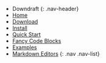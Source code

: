 * Downdraft {: .nav-header}
* [Home](/home)
* [Download](/download)
* [Install](/install)
* [Quick Start](/quick_start)
* [Fancy Code Blocks](/code_blocks)
* [Examples](/download)
* [Markdown Editors](/editors)
{: .nav .nav-list}